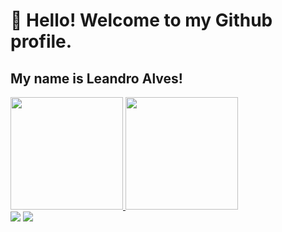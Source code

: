 # 👋 Hello! Welcome to my Github profile.
## My name is Leandro Alves!

<!--
**alves-leandro/alves-leandro** is a ✨ _special_ ✨ repository because its `README.md` (this file) appears on your GitHub profile.

Here are some ideas to get you started:

- 🔭 I’m currently working on ...
- 🌱 I’m currently learning ...
- 👯 I’m looking to collaborate on ...
- 🤔 I’m looking for help with ...
- 💬 Ask me about ...
- 📫 How to reach me: ...
- 😄 Pronouns: ...
- ⚡ Fun fact: ...
-->

<div>
<a href="https://github.com/alves-leandro">
<img height="180em" src="https://github-readme-stats.vercel.app/api/top-langs/?username=alves-leandro&layout=compact&langs_count=7&theme=dracula"/>
<img height="180em" src="https://github-readme-stats.vercel.app/api?username=alves-leandro&show_icons=true&theme=dracula&include_all_commits=true&count_private=true"/>
</div>

<div>
<a href = "mailto:l.alves85@live.com"><img src="https://img.shields.io/badge/Gmail-D14836?style=for-the-badge&logo=gmail&logoColor=white" target="_blank"></a>
<a href="https://www.linkedin.com/in/leandro-alves85" target="_blank"><img src="https://img.shields.io/badge/-LinkedIn-%230077B5?style=for-the-badge&logo=linkedin&logoColor=white" target="_blank"></a>   
</div>
